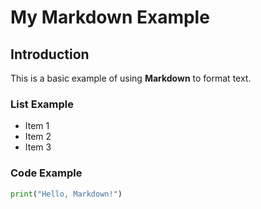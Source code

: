 # My Markdown Example

## Introduction

This is a basic example of using **Markdown** to format text.

### List Example

- Item 1
- Item 2
- Item 3

### Code Example

```python
print("Hello, Markdown!")
